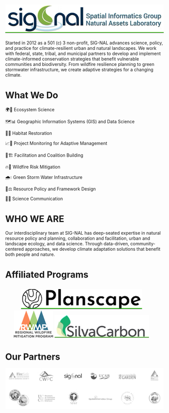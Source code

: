 <h2 align="center">
<a href="https://www.sig-nal.org/"><img src="https://github.com/SIG-NAL-DS/.github/blob/main/profile/signal_long.png" alt="romero61.github.io" margin-right: 20px;"/></a>

</h2>

Started in 2012 as a 501 (c) 3 non-profit, SIG-NAL advances science, policy, and practice for climate-resilient urban and natural landscapes. We work with federal, state, tribal, and municipal partners to develop and implement climate-informed conservation strategies that benefit vulnerable communities and biodiversity. From wildfire resilience planning to green stormwater infrastructure, we create adaptive strategies for a changing climate.

# **What We Do**

🌍🌱 Ecosystem Science

🗺️📊 Geographic Information Systems (GIS) and Data Science

🌿🔧 Habitat Restoration

📈🔄 Project Monitoring for Adaptive Management

🤝🏗️ Facilitation and Coalition Building

🔥🚒 Wildfire Risk Mitigation

🌧️💧 Green Storm Water Infrastructure

📜⚖️ Resource Policy and Framework Design

🧪📢 Science Communication

# **WHO WE ARE**

Our interdisciplinary team at SIG-NAL has deep-seated expertise in natural resource policy and planning, collaboration and facilitation, urban and landscape ecology, and data science. Through data-driven, community-centered approaches, we develop climate adaptation solutions that benefit both people and nature.

# **Affiliated Programs**

<h2 align="center">
<a href="https://www.planscape.org/"><img src="https://github.com/SIG-NAL-DS/.github/blob/main/profile/pslogo.png" alt="Planscape" style="width: 300x; margin-right: 20px;"/></a>
<a href="https://experience.arcgis.com/experience/e850109f349e4539b1dd2cb3b3e62b5c/?draft=true"><img src="https://github.com/SIG-NAL-DS/.github/blob/main/profile/rwmp-logo-final.png" alt="RWMP" style="width: 125px;" /></a>
<img src="https://github.com/SIG-NAL-DS/.github/blob/main/profile/silva.png" alt="romero61.github.io" style="width: 300px; margin-right: 20px;"/></a>

  
</h2>

# **Our Partners**

![partners](https://github.com/SIG-NAL-DS/.github/blob/main/profile/partners.png)
